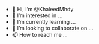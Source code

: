 - 👋 Hi, I’m @KhaleedMhdy
- 👀 I’m interested in ...
- 🌱 I’m currently learning ...
- 💞️ I’m looking to collaborate on ...
- 📫 How to reach me ...

<!---
KhaleedMhdy/KhaleedMhdy is a ✨ special ✨ repository because its `README.md` (this file) appears on your GitHub profile.
You can click the Preview link to take a look at your changes.
--->
